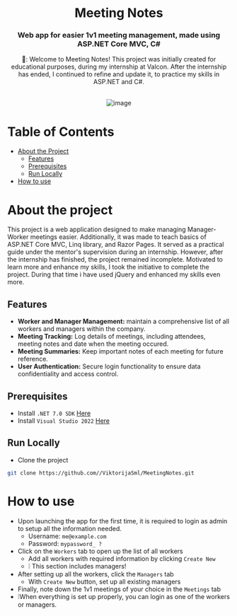 <div align='center'>

<h1>Meeting Notes</h1>
<h3>Web app for easier 1v1 meeting management, made using ASP.NET Core MVC, C#</h3>

👋: Welcome to Meeting Notes! This project was initially created for educational purposes, during my internship at Valcon. 
After the internship has ended, I continued to refine and update it, to practice my skills in ASP.NET and C#. 
<br>
<br>

![image](https://github.com/ViktorijaSml/MeetingNotes/assets/73490593/f63bbf22-0abd-47a5-acb3-9773c4abf704)
</div>

# Table of Contents

- [About the Project](#about-the-project)
  - [Features](#features)
  - [Prerequisites](#prerequisites)
  - [Run Locally](#run-locally)
- [How to use](#how-to-use)

# About the project
This project is a web application designed to make managing Manager-Worker meetings easier. Additionally, it was made to teach basics of ASP.NET Core MVC, 
Linq library, and Razor Pages. It served as a practical guide under the mentor's supervision during an internship. However, after the internship has finished, 
the project remained incomplete. Motivated to learn more and enhance my skills, I took the initiative to complete the project. During that time i have used 
jQuery and enhanced my skills even more.

## Features
- **Worker and Manager Management:** maintain a comprehensive list of all workers and managers within the company.
- **Meeting Tracking:** Log details of meetings, including attendees, meeting notes and date when the meeting occured.
- **Meeting Summaries:** Keep important notes of each meeting for future reference.
- **User Authentication:** Secure login functionality to ensure data confidentiality and access control.

## Prerequisites

- Install `.NET 7.0 SDK` <a href="https://download.visualstudio.microsoft.com/download/pr/03507d55-fea4-40ed-bde7-2bb8904b614b/3582cdfc83133da5d330f3a80f6fb432/dotnet-sdk-7.0.409-win-x64.exe">Here</a>
- Install `Visual Studio 2022` <a href="https://visualstudio.microsoft.com/thank-you-downloading-visual-studio/?sku=Community&channel=Release&version=VS2022&source=VSLandingPage&cid=2030&passive=false">Here</a>

## Run Locally

- Clone the project

```bash
git clone https://github.com//ViktorijaSml/MeetingNotes.git
```

# How to use 
- Upon launching the app for the first time, it is required to login as admin to setup all the information needed.
  - Username: `me@example.com`
  - Password: `mypassword_ ?`
- Click on the `Workers` tab to open up the list of all workers
  - Add all workers with required information by clicking `Create New`
  - ❕ This section includes managers!
- After setting up all the workers, click the `Managers` tab
  - With `Create New` button, set up all existing managers
- Finally, note down the 1v1 meetings of your choice in the `Meetings` tab
- ❕When everything is set up properly, you can login as one of the workers or managers.  
